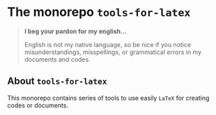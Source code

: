 The monorepo `tools-for-latex`
==============================

> **I beg your pardon for my english...**
>
> English is not my native language, so be nice if you notice misunderstandings, misspellings, or grammatical errors in my documents and codes.


About `tools-for-latex`
-----------------------

This monorepo contains series of tools to use easily `LaTeX` for creating codes or documents.

<!-- :monorepo-content-START: -->
<!-- :monorepo-content-END: -->


<!-- :version-START: -->
<!-- :version-END: -->
